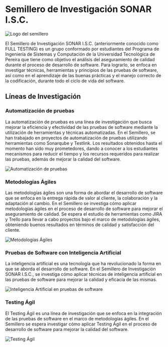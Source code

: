 # Semillero de Investigación SONAR I.S.C.

![Logo del semillero](URL_DE_LA_IMAGEN_DEL_LOGO) <!-- Puedes añadir aquí una imagen del logo del semillero -->

El Semillero de Investigación SONAR I.S.C. (anteriormente conocido como FULL TESTING) es un grupo conformado por estudiantes del Programa de Ingeniería de Sistemas y Computación de la Universidad Tecnológica de Pereira que tiene como objetivo el análisis del aseguramiento de calidad durante el proceso de desarrollo de software. Para lograrlo, se enfoca en investigar técnicas, herramientas y principios de las pruebas de software, así como en el aprendizaje de las buenas prácticas y el manejo correcto de la codificación, durante todo el ciclo de vida del software.

## Líneas de Investigación

### Automatización de pruebas

La automatización de pruebas es una línea de investigación que busca mejorar la eficiencia y efectividad de las pruebas de software mediante la utilización de herramientas y técnicas automatizadas. En el Semillero, se han trabajado en proyectos de automatización de pruebas utilizando herramientas como Sonarqube y Testlink. Los resultados obtenidos hasta el momento han sido muy prometedores, dando a conocer a los estudiantes mecanismos para reducir el tiempo y los recursos requeridos para realizar las pruebas, además de mejorar la calidad del software.

![Automatización de pruebas](https://academia.utp.edu.co/sonar-isc/files/2024/03/imagen_2024-03-17_013006321-1536x490.png) <!-- Puedes añadir aquí una imagen relacionada con la automatización de pruebas -->

### Metodologías Ágiles

Las metodologías ágiles son una forma de abordar el desarrollo de software que se enfoca en la entrega rápida de valor al cliente, la colaboración y la adaptación al cambio. En el Semillero se investiga cómo aplicar metodologías ágiles en el proceso de desarrollo de software para mejorar el aseguramiento de calidad. Se espera el estudio de herramientas como JIRA y Trello para llevar a cabo proyectos bajo el marco de metodologías ágiles, obteniendo buenos resultados en términos de calidad y satisfacción del cliente.

![Metodologías Ágiles](https://academia.utp.edu.co/sonar-isc/files/2024/03/imagen_2024-03-17_013528935-1536x600.png) <!-- Puedes añadir aquí una imagen relacionada con las metodologías ágiles -->

### Pruebas de Software con Inteligencia Artificial

La inteligencia artificial es una tecnología que ha revolucionado la forma en que se aborda el desarrollo de software. En el Semillero de Investigación SONAR I.S.C., se investiga cómo aplicar técnicas de inteligencia artificial en las pruebas de software para mejorar la calidad y eficacia de las mismas.

![Inteligencia Artificial en pruebas de software](https://academia.utp.edu.co/sonar-isc/files/2024/03/imagen_2024-03-17_014726872-1536x705.png) <!-- Puedes añadir aquí una imagen relacionada con la inteligencia artificial en pruebas de software -->

### Testing Ágil

El Testing Ágil es una línea de investigación que se enfoca en la integración de las pruebas de software en el marco de metodologías ágiles. En el Semillero se espera investigar cómo aplicar Testing Ágil en el proceso de desarrollo de software para mejorar la calidad del software.

![Testing Ágil](https://academia.utp.edu.co/sonar-isc/files/2024/03/imagen_2024-03-17_020751551-edited.png) <!-- Puedes añadir aquí una imagen relacionada con el Testing Ágil -->
